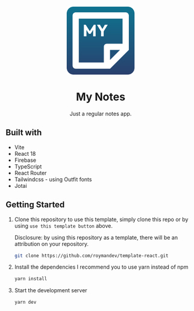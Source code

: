 <p align="center">
  <a href="https://my-notes-roymandev.vercel.app/" target="_blank" rel="noopener noreferrer">
    <img width="180" src="public/My%20Notes.svg" alt="My Notes logo">
  </a>
</p>

# <h1 align="center">My Notes</h1>

<p align="center">Just a regular notes app.</p>

## Built with

- Vite
- React 18
- Firebase
- TypeScript
- React Router
- Tailwindcss - using Outfit fonts
- Jotai

## Getting Started

1. Clone this repository
   to use this template, simply clone this repo or by using `use this template button` above.

   Disclosure: by using this repository as a template, there will be an attribution on your repository.

   ```bash
   git clone https://github.com/roymandev/template-react.git
   ```

2. Install the dependencies
   I recommend you to use yarn instead of npm
   ```bash
   yarn install
   ```
3. Start the development server
   ```bash
   yarn dev
   ```
